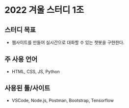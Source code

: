 # 2022 겨울 스터디 1조

## 스터디 목표
- 웹사이트를 만들어 실시간으로 대화할 수 있는 챗봇을 구현한다.

## 주 사용 언어
- HTML, CSS, JS, Python

## 사용된 툴/사이트
- VSCode, Node.js, Postman, Bootstrap, Tensorflow

